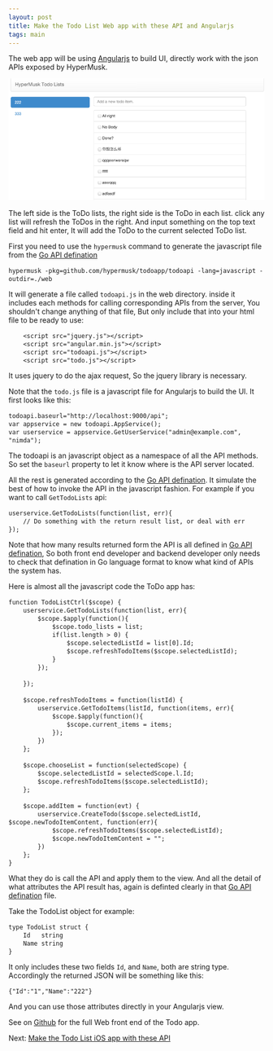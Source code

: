 ```yaml
---
layout: post
title: Make the Todo List Web app with these API and Angularjs
tags: main
---
```


The web app will be using [Angularjs](http://angularjs.org/) to build UI, directly work with the json APIs exposed by HyperMusk.


![](/images/todo-lists-web-app/screensample.png)

The left side is the ToDo lists, the right side is the ToDo in each list. click any list will refresh the ToDos in the right. And input something on the top text field and hit enter, It will add the ToDo to the current selected ToDo list.

First you need to use the `hypermusk` command to generate the javascript file from the [Go API defination](https://github.com/hypermusk/todoapp/blob/master/todoapi/api.go)

	hypermusk -pkg=github.com/hypermusk/todoapp/todoapi -lang=javascript -outdir=./web

It will generate a file called `todoapi.js` in the web directory. inside it includes each methods for calling corresponding APIs from the server, You shouldn't change anything of that file, But only include that into your html file to be ready to use:

		<script src="jquery.js"></script>
		<script src="angular.min.js"></script>
		<script src="todoapi.js"></script>
		<script src="todo.js"></script>


It uses jquery to do the ajax request, So the jquery library is necessary.

Note that the `todo.js` file is a javascript file for Angularjs to build the UI. It first looks like this:

	todoapi.baseurl="http://localhost:9000/api";
	var appservice = new todoapi.AppService();
	var userservice = appservice.GetUserService("admin@example.com", "nimda");


The todoapi is an javascript object as a namespace of all the API methods. So set the `baseurl` property to let it know where is the API server located.

All the rest is generated according to the [Go API defination](https://github.com/hypermusk/todoapp/blob/master/todoapi/api.go). It simulate the best of how to invoke the API in the javascript fashion. For example if you want to call `GetTodoLists` api:

	userservice.GetTodoLists(function(list, err){
		// Do something with the return result list, or deal with err
	});

Note that how many results returned form the API is all defined in [Go API defination](https://github.com/hypermusk/todoapp/blob/master/todoapi/api.go), So both front end developer and backend developer only needs to check that defination in Go language format to know what kind of APIs the system has.


Here is almost all the javascript code the ToDo app has:


	function TodoListCtrl($scope) {
		userservice.GetTodoLists(function(list, err){
			$scope.$apply(function(){
				$scope.todo_lists = list;
				if(list.length > 0) {
					$scope.selectedListId = list[0].Id;
					$scope.refreshTodoItems($scope.selectedListId);
				}
			});

		});

		$scope.refreshTodoItems = function(listId) {
			userservice.GetTodoItems(listId, function(items, err){
				$scope.$apply(function(){
					$scope.current_items = items;
				});
			})
		};

		$scope.chooseList = function(selectedScope) {
			$scope.selectedListId = selectedScope.l.Id;
			$scope.refreshTodoItems($scope.selectedListId);
		};

		$scope.addItem = function(evt) {
			userservice.CreateTodo($scope.selectedListId, $scope.newTodoItemContent, function(err){
				$scope.refreshTodoItems($scope.selectedListId);
				$scope.newTodoItemContent = "";
			})
		};
	}

What they do is call the API and apply them to the view. And all the detail of what attributes the API result has, again is definted clearly in that [Go API defination](https://github.com/hypermusk/todoapp/blob/master/todoapi/api.go) file.

Take the TodoList object for example:

	type TodoList struct {
		Id   string
		Name string
	}

It only includes these two fields `Id`, and `Name`, both are string type. Accordingly the returned JSON will be something like this:

	{"Id":"1","Name":"222"}

And you can use those attributes directly in your Angularjs view.

See on [Github](https://github.com/hypermusk/todoapp/tree/master/web) for the full Web front end of the Todo app.


Next: [Make the Todo List iOS app with these API](/2013/09/26/make-an-todo-list-ios-app-with-these-api.html)
